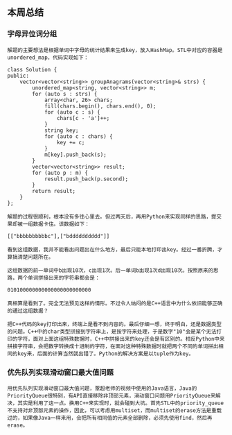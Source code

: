 ## 本周总结
### 字母异位词分组
    解题的主要想法是根据单词中字母的统计结果来生成key，放入HashMap。STL中对应的容器是unordered_map，代码实现如下：
```
class Solution {
public:
    vector<vector<string>> groupAnagrams(vector<string>& strs) {
        unordered_map<string, vector<string>> m;
        for (auto s : strs) {
            array<char, 26> chars;
            fill(chars.begin(), chars.end(), 0);
            for (auto c : s) {
                chars[c - 'a']++;
            }
            string key;
            for (auto c : chars) {
                key += c;
            }
            m[key].push_back(s);
        }
        vector<vector<string>> result;
        for (auto p : m) {
            result.push_back(p.second);
        }
        return result;
    }
};
```
    解题的过程很顺利，根本没有多往心里去。但过两天后，再用Python来实现同样的思路，提交果却被一组数据卡住。该数据如下：
```
[["bbbbbbbbbbc"],["bdddddddddd"]]
```
    看到这组数据，我并不能看出问题出在什么地方，最后只能本地打印出key。经过一番折腾，才算搞清楚问题所在。
    
    这组数据的前一单词中b出现10次，c出现1次。后一单词b出现1次d出现10次。按照原来的思路，两个单词拼接出来的字符串都会是：
```
010100000000000000000000000
```
    真相算是看到了。完全无法预见这样的情形。不过令人纳闷的是C++语言中为什么依旧能够正确的通过这组数据？

    把C++代码的key打印出来，终端上是看不到内容的。最后仔细一想，终于明白，还是数据类型的问题。C++中的char类型拼接到字符串上，是按字符来处理，于是数字"10"会是某个无法打印的字符，面对上面这组特殊数据时，C++中拼接出来的key还会是有区别的。相反Python中来拼接字符串，会把数字转换成十进制的字符，在面对这种特殊数据时就把两个不同的单词拼出相同的key来，后面的计算当然就出错了。Python的解决方案是以tuple作为key。

### 优先队列实现滑动窗口最大值问题
    用优先队列实现滑动窗口最大值问题，覃超老师的视频中使用的Java语言，Java的PriorityQueue很特别，有API直接移除非顶部元素，滑动窗口问题用PriorityQueue来解决，其实是利用了这一点。换用C++来实现时，就会碰到大坑。首先STL中的priority_queue不支持对非顶部元素的操作，因此，可以考虑用multiset，而multiset的erase方法是重载过的，如果像Java一样来用，会把所有相同值的元素全部删除，必须先使用find，然后再erase。

